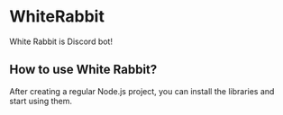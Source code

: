 # WhiteRabbit
White Rabbit is Discord bot!

## How to use White Rabbit?
After creating a regular Node.js project, you can install the libraries and start using them.
